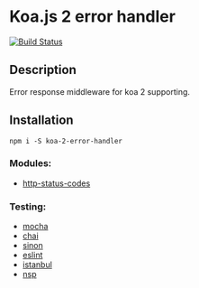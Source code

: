 Koa.js 2 error handler
======================


[![Build Status](https://travis-ci.org/evheniy/koa-2-error-handler.svg?branch=master)](https://travis-ci.org/evheniy/koa-2-error-handler)


Description
-----------

Error response middleware for koa 2 supporting.


Installation
------------

    npm i -S koa-2-error-handler
    
### Modules:
* [http-status-codes](https://www.npmjs.com/package/http-status-codes)


### Testing:
* [mocha](https://mochajs.org/)
* [chai](http://chaijs.com/)
* [sinon](http://sinonjs.org/)
* [eslint](http://eslint.org/)
* [istanbul](https://www.npmjs.com/package/istanbul)
* [nsp](https://www.npmjs.com/package/nsp)